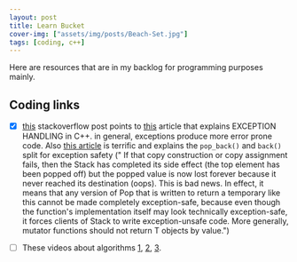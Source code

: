 ```yaml
---
layout: post
title: Learn Bucket
cover-img: ["assets/img/posts/Beach-Set.jpg"]
tags: [coding, c++]
---
```


Here are resources that are in my backlog for programming purposes mainly.

## Coding links

* [x] [this](https://stackoverflow.com/questions/12600330/pop-back-return-value) stackoverflow post points to [this](http://ptgmedia.pearsoncmg.com/images/020163371x/supplements/Exception_Handling_Article.html) article that explains EXCEPTION HANDLING in C++. in general, exceptions produce more error prone code. Also [this article](https://ptgmedia.pearsoncmg.com/imprint_downloads/informit/aw/meyerscddemo/DEMO/MAGAZINE/SU_FRAME.HTM) is terrific and explains the `pop_back()` and `back()` split for exception safety (" If that copy construction or copy assignment fails, then the Stack has completed its side effect (the top element has been popped off) but the popped value is now lost forever because it never reached its destination (oops). This is bad news. In effect, it means that any version of Pop that is written to return a temporary like this cannot be made completely exception-safe, because even though the function's implementation itself may look technically exception-safe, it forces clients of Stack to write exception-unsafe code. More generally, mutator functions should not return T objects by value.")
* [ ] These videos about algorithms [1](), [2](), [3]().

